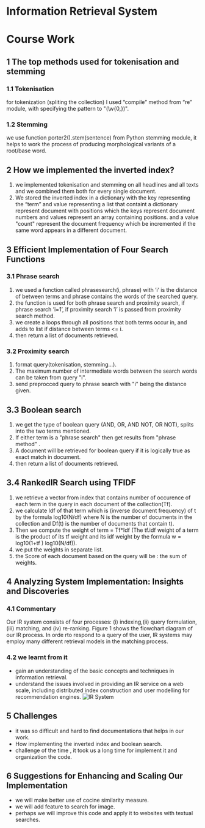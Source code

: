 # Information Retrieval System
# Course Work

## 1 The top methods used for tokenisation and stemming
### 1.1 Tokenisation
for tokenization (spliting the collection) I used “compile” method from “re” module, with
specifying the pattern to "(\w{0,})".
### 1.2 Stemming
we use function porter2().stem(sentence) from Python stemming module, it helps to work
the process of producing morphological variants of a root/base word.

## 2 How we implemented the inverted index?
1. we implemented tokenisation and stemming on all headlines and all texts and we
combined them both for every single document.
2. We stored the inverted index in a dictionary with the key representing the “term”
and value representing a list that containt a dictionary represent document with positions
which the keys represent document numbers and values represent an array containing
positions.
and a value "count" represent the document frequency which be incremented if the same
word appears in a different document.

## 3 Efficient Implementation of Four Search Functions
### 3.1 Phrase search
1. we used a function called phrasesearch(i, phrase) with ’i’ is the distance of between
terms and phrase contains the words of the searched query.
2. the function is used for both phrase search and proximity search, if phrase search ’i=1’,
if proximity search ’i’ is passed from proximity search method.
3. we create a loops through all positions that both terms occur in, and adds to list if
distance between terms <= i.
4. then return a list of documents retrieved.
### 3.2 Proximity search
1. format query(tokenisation, stemming...).
2. The maximum number of intermediate words between the search words can be taken
from query "i".
3. send preprocced query to phrase search with "i" being the distance given.
## 3.3 Boolean search
1. we get the type of boolean query (AND, OR, AND NOT, OR NOT), splits into the
two terms mentioned.
2. If either term is a "phrase search" then get results from "phrase method" .
3. A document will be retrieved for boolean query if it is logically true as exact match in
document.
4. then return a list of documents retrieved.
## 3.4 RankedIR Search using TFIDF
1. we retrieve a vector from index that contains number of occurence of each term in the
query in each document of the collection(Tf).
2. we calculate Idf of that term which is (inverse document frequency) of t by the formula
log10(N/df) where N is the number of documents in the collection and Df(t) is the number
of documents that contain t).
3. Then we compute the weight of term = Tf*Idf (The tf.idf weight of a term is the
product of its tf weight and its idf weight by the formula w = log10(1+tf ) log10(N/df)).
4. we put the weights in separate list.
5. the Score of each document based on the query will be : the sum of weights.

## 4 Analyzing System Implementation: Insights and Discoveries
### 4.1 Commentary
Our IR system consists of four processes: (i) indexing,(ii) query formulation, (iii) matching,
and (iv) re-ranking.
Figure 1 shows the flowchart diagram of our IR process. In orde rto respond to a query of
the user, IR systems may employ many different retrieval models in the matching process.
### 4.2 we learnt from it
- gain an understanding of the basic concepts and techniques in information retrieval.
- understand the issues involved in providing an IR service on a web scale, including
distributed index construction and user modelling for recommendation engines.
![IR System](Course%Work/IR%System.png)

## 5 Challenges
- it was so difficult and hard to find documentations that helps in our work.
- How implementing the inverted index and boolean search.
- challenge of the time , it took us a long time for implement it and organization the code.

## 6 Suggestions for Enhancing and Scaling Our Implementation
- we will make better use of cocine similarity measure.
- we will add feature to search for image.
- perhaps we will improve this code and apply it to websites with textual searches.

